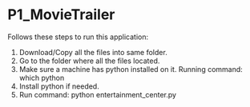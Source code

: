 # P1_MovieTrailer
Follows these steps to run this application:
1. Download/Copy all the files into same folder.
2. Go to the folder where all the files located.
3. Make sure a machine has python installed on it. Running command: which python 
4. Install python if needed.
5. Run command: python entertainment_center.py 
